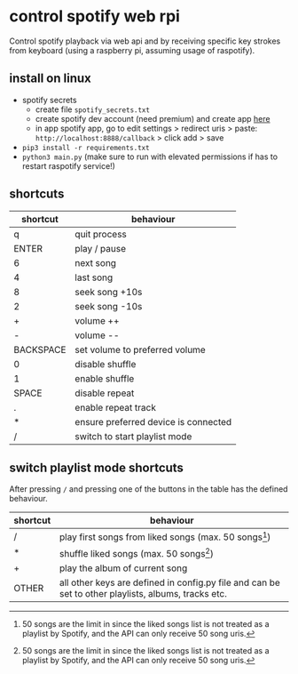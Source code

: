 # control spotify web rpi
Control spotify playback via web api and by receiving specific key strokes from keyboard (using a raspberry pi, assuming usage of raspotify).

## install on linux
* spotify secrets
  * create file `spotify_secrets.txt`
  * create spotify dev account (need premium) and create app [here](https://developer.spotify.com/dashboard/login)
  * in app spotify app, go to edit settings > redirect uris > paste: `http://localhost:8888/callback` > click add > save
* `pip3 install -r requirements.txt`
* `python3 main.py` (make sure to run with elevated permissions if has to restart raspotify service!)

## shortcuts
shortcut | behaviour
--- | ---
q | quit process
ENTER | play / pause
6 | next song
4 | last song
8 | seek song +10s
2 | seek song -10s
\+ | volume ++
\- | volume --
BACKSPACE | set volume to preferred volume
0 | disable shuffle
1 | enable shuffle
SPACE | disable repeat
. | enable repeat track
\* | ensure preferred device is connected
/ | switch to start playlist mode

## switch playlist mode shortcuts
After pressing `/` and pressing one of the buttons in the table has the defined behaviour.

shortcut | behaviour
--- | ---
/ | play first songs from liked songs (max. 50 songs[^1])
\* | shuffle liked songs (max. 50 songs[^1])
\+ | play the album of current song
OTHER | all other keys are defined in config.py file and can be set to other playlists, albums, tracks etc.


[^1]: 50 songs are the limit in since the liked songs list is not treated as a playlist by Spotify, and the API can only receive 50 song uris.
